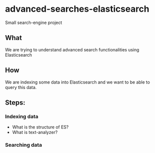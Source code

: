 # advanced-searches-elasticsearch

Small search-engine project

## What

We are trying to understand advanced search functionalities using Elasticsearch

## How

We are indexing some data into Elasticsearch and we want to be able to query this data.

## Steps: 

### Indexing data

* What is the structure of ES?
* What is text-analyzer? 

### Searching data






